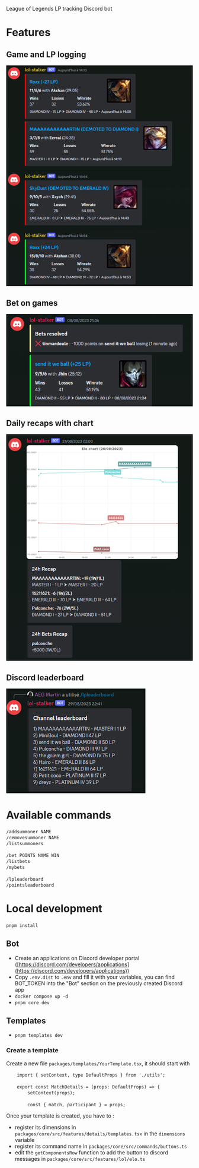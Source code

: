 League of Legends LP tracking Discord bot

# Features

## Game and LP logging

![Alt text](images/LPDifference.png)

## Bet on games

![Alt text](images/bets.png)

## Daily recaps with chart

![Alt text](images/recap.png)

## Discord leaderboard

![Alt text](images/lpleaderboard.png)

# Available commands

```
/addsummoner NAME
/removesummoner NAME
/listsummoners

/bet POINTS NAME WIN
/listbets
/mybets

/lpleaderboard
/pointsleaderboard
```

# Local development

`pnpm install`

## Bot

-   Create an applications on Discord developer portal ([https://discord.com/developers/applications](https://discord.com/developers/applications))
-   Copy `.env.dist` to `.env` and fill it with your variables, you can find BOT_TOKEN into the "Bot" section on the previously created Discord app
-   `docker compose up -d`
-   `pnpm core dev`

## Templates

-   `pnpm templates dev`

### Create a template

Create a new file `packages/templates/YourTemplate.tsx`, it should start with

```tsx
    import { setContext, type DefaultProps } from './utils';

    export const MatchDetails = (props: DefaultProps) => {
        setContext(props);

        const { match, participant } = props;
```

Once your template is created, you have to :

-   register its dimensions in `packages/core/src/features/details/templates.tsx` in the `dimensions` variable
-   register its command name in `packages/core/src/commands/buttons.ts`
-   edit the `getComponentsRow` function to add the button to discord messages in `packages/core/src/features/lol/elo.ts`
